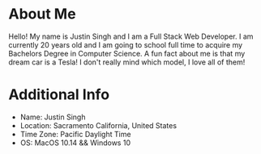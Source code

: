 # About Me
Hello! My name is Justin Singh and I am a Full Stack Web Developer. I am currently 20 years old and I am going to school full time to acquire my Bachelors Degree in Computer Science. A fun fact about me is that my dream car is a Tesla! I don't really mind which model, I love all of them!  
# Additional Info
* Name: Justin Singh
* Location: Sacramento California, United States 
* Time Zone: Pacific Daylight Time 
* OS: MacOS 10.14 && Windows 10
